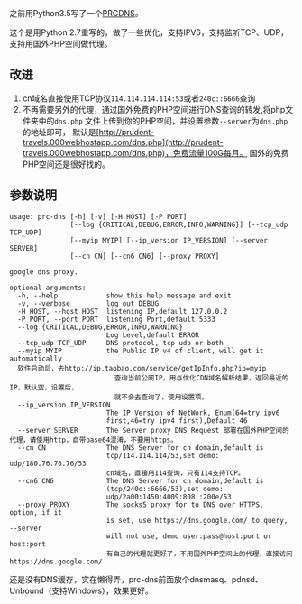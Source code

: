 之前用Python3.5写了一个[PRCDNS](https://github.com/lbp0200/PRCDNS)。

这个是用Python 2.7重写的，做了一些优化，支持IPV6，支持监听TCP、UDP，支持用国外PHP空间做代理。

## 改进
1. cn域名直接使用TCP协议`114.114.114.114:53`或者`240c::6666`查询
2. 不再需要另外的代理，通过国外免费的PHP空间进行DNS查询的转发,将php文件夹中的`dns.php`
文件上传到你的PHP空间，并设置参数`--server`为`dns.php`的地址即可，
默认是[http://prudent-travels.000webhostapp.com/dns.php](http://prudent-travels.000webhostapp.com/dns.php)，免费流量100G每月。
国外的免费PHP空间还是很好找的。

## 参数说明
```
usage: prc-dns [-h] [-v] [-H HOST] [-P PORT]
               [--log {CRITICAL,DEBUG,ERROR,INFO,WARNING}] [--tcp_udp TCP_UDP]
               [--myip MYIP] [--ip_version IP_VERSION] [--server SERVER]
               [--cn CN] [--cn6 CN6] [--proxy PROXY]

google dns proxy.

optional arguments:
  -h, --help            show this help message and exit
  -v, --verbose         log out DEBUG
  -H HOST, --host HOST  listening IP,default 127.0.0.2
  -P PORT, --port PORT  listening Port,default 5333
  --log {CRITICAL,DEBUG,ERROR,INFO,WARNING}
                        Log Level,default ERROR
  --tcp_udp TCP_UDP     DNS protocol, tcp udp or both
  --myip MYIP           the Public IP v4 of client, will get it automatically
  软件启动后，去http://ip.taobao.com/service/getIpInfo.php?ip=myip
                          查询当前公网IP，用与优化CDN域名解析结果，返回最近的IP，默认空，设置后，
                          就不会去查询了，使用设置项。
  --ip_version IP_VERSION
                        The IP Version of NetWork, Enum(64=try ipv6
                        first,46=try ipv4 first),Default 46
  --server SERVER       The Server proxy DNS Request 部署在国外PHP空间的代理，请使用http，自带base64混淆，不要用https。 
  --cn CN               The DNS Server for cn domain,default is
                        tcp/114.114.114/53,set demo: udp/180.76.76.76/53
                        cn域名，直接用114查询，只有114支持TCP。
  --cn6 CN6             The DNS Server for cn domain,default is
                        (tcp/240c::6666/53),set demo:
                        udp/2a00:1450:4009:808::200e/53
  --proxy PROXY         The socks5 proxy for to DNS over HTTPS, option, if it
                        is set, use https://dns.google.com/ to query, --server
                        will not use, demo user:pass@host:port or host:port
                        有自己的代理就更好了，不用国外PHP空间上的代理，直接访问https://dns.google.com/
```

还是没有DNS缓存，实在懒得弄，prc-dns前面放个dnsmasq、pdnsd、Unbound（支持Windows），效果更好。
